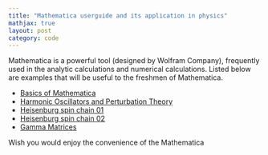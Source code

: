 ```yaml
---
title: "Mathematica userguide and its application in physics"
mathjax: true
layout: post
category: code
---
```


Mathematica is a powerful tool (designed by Wolfram Company), frequently used in the analytic calculations and numerical calculations. Listed below are examples that will be useful to the freshmen of Mathematica.
* [Basics of Mathematica](/assets/code/Basics_of_Mathematica.pdf)
* [Harmonic Oscillators and Perturbation Theory](/assets/code/harmonic_oscillator_and_perturbation_theory.pdf)
* [Heisenburg spin chain 01](/assets/code/Heisenburg_spin_chain.pdf)
* [Heisenburg spin chain 02](/assets/code/heisenburg_spin_chain_again.pdf)
* [Gamma Matrices](/assets/code/algebra_of_gamma_matrices.pdf)

Wish you would enjoy the convenience of the Mathematica
